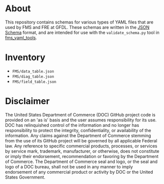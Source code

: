# About
This repository contains schemas for various types of YAML files that are used
by FMS and FRE at GFDL. These schemas are written in the
[JSON Schema](https://json-schema.org/) format, and are intended for use with
the `validate_schema.py` tool in
[fms_yaml_tools](https://github.com/NOAA-GFDL/fms_yaml_tools).

# Inventory
* `FMS/data_table.json`
* `FMS/diag_table.json`
* `FMS/field_table.json`

# Disclaimer

The United States Department of Commerce (DOC) GitHub project code is provided
on an 'as is' basis and the user assumes responsibility for its use. DOC has
relinquished control of the information and no longer has responsibility to
protect the integrity, confidentiality, or availability of the information. Any
claims against the Department of Commerce stemming from the use of its GitHub
project will be governed by all applicable Federal law. Any reference to
specific commercial products, processes, or services by service mark,
trademark, manufacturer, or otherwise, does not constitute or imply their
endorsement, recommendation or favoring by the Department of Commerce. The
Department of Commerce seal and logo, or the seal and logo of a DOC bureau,
shall not be used in any manner to imply endorsement of any commercial product
or activity by DOC or the United States Government.
